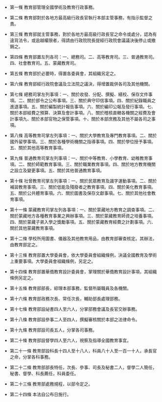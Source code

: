* 第一條 教育部管理全國學術及教育行政事務。

* 第二條 教育部對於各地方最高級行政長官執行本部主管事務，有指示監督之責。

* 第三條 教育部就主管事務，對於各地方最高級行政長官之命令或處分，認為有違背法令，或逾越權限者，得請由行政院院長提經行政院會議議決後停止或撤銷之。

* 第四條 教育部置左列各司：一、總務司。二、高等教育司。三、普通教育司。四、社會教育司。五、蒙藏教育司。

* 第五條 教育部於必要時，得置各委員會，其組織另定之。

* 第六條 教育部經行政院會議及立法院之議決，得增置裁併各司及其他機關。

* 第七條 總務司掌左列事項：一、關於收發、分配、撰擬、繕校、保存文件事項。二、關於部令之公布事項。三、關於典守印信事項。四、關於紀錄職員之進退事項。五、關於編製統計報告事項。六、關於編印公報及發行事項。七、關於本部經費之預算、決算及會計事項。八、關於稽核直轄各機關之經費及會計事項九、關於本部官物之保管事項。十、關於本部庶務及其他不屬各司之事項。

* 第八條 高等教育司掌左列事項：一、關於大學教育及專門教育事項。二、關於國外留學事項。三、關於各種學術機關之指導事項。四、關於學位授予事項。五、關於其他高等教育事項。

* 第九條 普通教育司掌左列事項：一、關於中等教育、小學教育、幼稚教育事項。二、關於師範教育事項。三、關於職業教育事項。四、關於地方教育機關之設立及變更事項。五、關於其他普通教育事項。

* 第十條 社曾教育司掌左列事項：一、關於民眾教育及識字運動事項。二、關於補習教育事項。三、關於低能及殘廢者之教育事項。四、關於美化教育事項。五、關於公共體育事項。六、關於圖書及保存文獻事項。七、關於其他社會教育事項。

* 第十一條 蒙藏教育司掌左列各事項：一、關於蒙藏地方教育之調查事項。二、關於蒙藏地方各種教育事業之興辦事項。三、關於蒙藏教育師資之培養事項。四、關於蒙藏子弟入學之獎勵事項。五、關於蒙藏教育經費之計劃事項。六、關於其他蒙藏教育事項。

* 第十二條 學校所用圖書、儀器及其他教育用品，由教育部審查核定。其辦法，由教育部定之。

* 第十三條 教育部置大學委員會，依大學委員會組織條例，決議全國教育及學術上重要事項。大學委員會祖織條例，另定之。

* 第十四條 教育部置華僑教育設計委員會，掌理關於華僑教育設計事項，其組織條例另定之。

* 第十五條 教育部部長，綜理本部事務，監督所屬職員及各機關。

* 第十六條 教育部政務次長、常任次長，輔助部長處理部務。

* 第十七條 教育部設祕書四人至六人，分掌部務會議及長官交辦事務。

* 第十八條 教育部設參事二人至四人，撰擬審核關於本部之法律命令。

* 第十九條 教育部設司長五人，分掌各司事務。

* 第二十條 教育部設督學四人至六人，視察及指導全國教育事宜。

* 第二十一條 教育部設科長十四人至十八人，科員八十人至一百一十人，承長官之命，分掌各科事務。

* 第二十二條 教育部部長特任，次長、參事、司長及秘書二人，督學二人簡任，秘書、督學、科長薦任，科員委任。

* 第二十三條 教育部處務規程，以部令定之。

* 第二十四條 本法自公布日施行。

